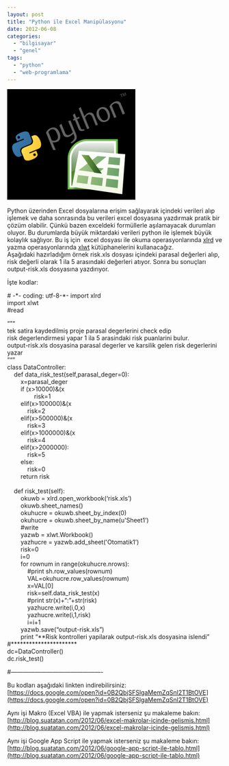 ```yaml
---
layout: post
title: "Python ile Excel Manipülasyonu"
date: 2012-06-08
categories: 
  - "bilgisayar"
  - "genel"
tags: 
  - "python"
  - "web-programlama"
---
```


[![](/images/65558-python_excel_logos.png)](https://suatatan.wordpress.com/wp-content/uploads/2012/06/65558-python_excel_logos.png)

Python üzerinden Excel dosyalarına erişim sağlayarak içindeki verileri alıp işlemek ve daha sonrasında bu verileri excel dosyasına yazdırmak pratik bir çözüm olabilir. Çünkü bazen exceldeki formüllerle aşılamayacak durumları oluyor. Bu durumlarda büyük miktardaki verileri python ile işlemek büyük kolaylık sağlıyor. Bu iş için  excel dosyası ile okuma operasyonlarında [xlrd](http://pypi.python.org/pypi/xlrd) ve yazma operasyonlarında [xlwt](http://pypi.python.org/pypi/xlwt) kütüphanelerini kullanacağız.  
Aşağıdaki hazırladığım örnek risk.xls dosyası içindeki parasal değerleri alıp, risk değerli olarak 1 ila 5 arasındaki değerleri atıyor. Sonra bu sonuçları output-risk.xls dosyasına yazdırıyor.  
  
  
  
İşte kodlar:  
  
\# -\*- coding: utf-8-\*- 
import xlrd  
import xlwt  
#read  
  
“”“  
tek satira kaydedilmiş proje parasal degerlerini check edip  
risk degerlendirmesi yapar 1 ila 5 arasindaki risk puanlarini bulur.  
output-risk.xls dosyasina parasal degerler ve karsilik gelen risk degerlerini yazar  
”“”  
class DataController:  
    def data\_risk\_test(self,parasal\_deger=0):  
        x=parasal\_deger  
        if (x>10000)&(x  
                risk=1  
        elif(x>100000)&(x  
            risk=2  
        elif(x>500000)&(x  
            risk=3  
        elif(x>1000000)&(x  
            risk=4  
        elif(x>2000000):  
            risk=5  
        else:  
            risk=0  
        return risk  
     
    def risk\_test(self):  
        okuwb = xlrd.open\_workbook(‘risk.xls’)  
        okuwb.sheet\_names()  
        okuhucre = okuwb.sheet\_by\_index(0)  
        okuhucre = okuwb.sheet\_by\_name(u'Sheet1’)  
        #write  
        yazwb = xlwt.Workbook()  
        yazhucre = yazwb.add\_sheet('Otomatik1’)  
        risk=0  
        i=0  
        for rownum in range(okuhucre.nrows):  
            #print sh.row\_values(rownum)  
            VAL=okuhucre.row\_values(rownum)  
            x=VAL\[0\]  
            risk=self.data\_risk\_test(x)             
            #print str(x)+“:”+str(risk)  
            yazhucre.write(i,0,x)  
            yazhucre.write(i,1,risk)  
            i=i+1  
        yazwb.save(“output-risk.xls”)  
        print “\*\*Risk kontrolleri yapilarak output-risk.xls dosyasina islendi”  
#\*\*\*\*\*\*\*\*\*\*\*\*\*\*\*\*\*\*\*\*\*\*  
dc=DataController()  
dc.risk\_test()  
  
  
#———————————————- 
  
Bu kodları aşağıdaki linkten indirebilirsiniz:  
[https://docs.google.com/open?id=0B2QbjSFSlgaMemZqSnl2T1BtOVE](https://docs.google.com/open?id=0B2QbjSFSlgaMemZqSnl2T1BtOVE)  
  
Aynı işi Makro (Excel VBA) ile yapmak isterseniz şu makaleme bakın:  
[http://blog.suatatan.com/2012/06/excel-makrolar-icinde-gelismis.html](http://blog.suatatan.com/2012/06/excel-makrolar-icinde-gelismis.html)  
  
Aynı işi Google App Script ile yapmak isterseniz şu makaleme bakın:  
[http://blog.suatatan.com/2012/06/google-app-script-ile-tablo.html](http://blog.suatatan.com/2012/06/google-app-script-ile-tablo.html)
